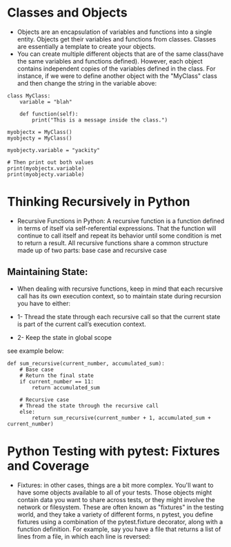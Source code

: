 # Classes and Objects
- Objects are an encapsulation of variables and functions into a single entity. Objects get their variables and functions from classes. Classes are essentially a template to create your objects.
- You can create multiple different objects that are of the same class(have the same variables and functions defined). However, each object contains independent copies of the variables defined in the class. For instance, if we were to define another object with the "MyClass" class and then change the string in the variable above:
```
class MyClass:
    variable = "blah"

    def function(self):
        print("This is a message inside the class.")

myobjectx = MyClass()
myobjecty = MyClass()

myobjecty.variable = "yackity"

# Then print out both values
print(myobjectx.variable)
print(myobjecty.variable)
```
# Thinking Recursively in Python
- Recursive Functions in Python: A recursive function is a function defined in terms of itself via self-referential expressions. That the function will continue to call itself and repeat its behavior until some condition is met to return a result. All recursive functions share a common structure made up of two parts: base case and recursive case
## Maintaining State: 
- When dealing with recursive functions, keep in mind that each recursive call has its own execution context, so to maintain state during recursion you have to either:

* 1- Thread the state through each recursive call so that the current state is part of the current call’s execution context.

* 2- Keep the state in global scope

see example below:

```
def sum_recursive(current_number, accumulated_sum):
    # Base case
    # Return the final state
    if current_number == 11:
        return accumulated_sum

    # Recursive case
    # Thread the state through the recursive call
    else:
        return sum_recursive(current_number + 1, accumulated_sum + current_number)

```

# Python Testing with pytest: Fixtures and Coverage

- Fixtures: in other cases, things are a bit more complex. You'll want to have some objects available to all of your tests. Those objects might contain data you want to share across tests, or they might involve the network or filesystem. These are often known as "fixtures" in the testing world, and they take a variety of different forms, n pytest, you define fixtures using a combination of the pytest.fixture decorator, along with a function definition. For example, say you have a file that returns a list of lines from a file, in which each line is reversed: